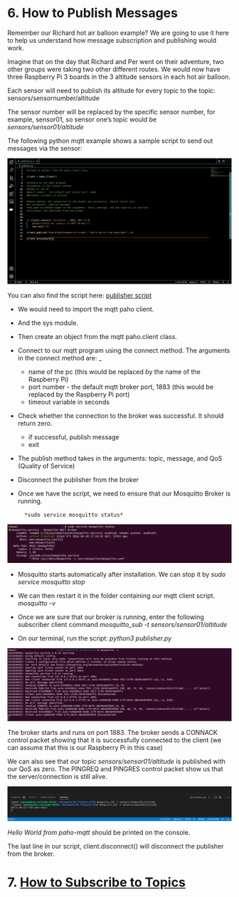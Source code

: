 # 6. How to Publish Messages

Remember our Richard hot air balloon example? We are going to use it here to help us understand how message subscription and publishing would work.

Imagine that on the day that Richard and Per went on their adventure, two other groups were taking two other different routes. We would now have three Raspberry Pi 3 boards in the 3 altitude sensors in each hot air balloon.

Each sensor will need to publish its altitude for every topic to the topic: sensors/sensornumber/altitude

The sensor number will be replaced by the specific sensor number, for example, sensor01, so sensor one’s topic would be *sensors/sensor01/altitude*

The following python mqtt example shows a sample script to send out messages via the sensor:

![publisher screenshot](/Eclipse_Paho/Publisher%20Screenshot.png)

You can also find the script here: [publisher script](/publisher.py) 


- We would need to import the mqtt paho client.

- And the sys module.

- Then create an object from the mqtt paho.client class.

- Connect to our mqtt program using the connect method. The arguments in the connect method are:
_
    - name of the pc (this would be replaced by the name of the Raspberry Pi)
    - port number - the default mqtt broker port, 1883 (this would be replaced by the Raspberry Pi port)
    - timeout variable in seconds

- Check whether the connection to the broker was successful. It should return zero.

    - if successful, publish message
    - exit

- The publish method takes in the arguments: topic, message, and QoS (Quality of Service)
- Disconnect the publisher from the broker

- Once we have the script, we need to ensure that our Mosquitto Broker is running. 

        *sudo service mosquitto status*

![mosquitto broker status](/Eclipse_Paho/broker%203.png)

- Mosquitto starts automatically after installation. We can stop it by 
        *sudo service  mosquitto stop*

- We can then restart it in the folder containing our mqtt client script.
        *mosquitto -v*

- Once we are sure that our broker is running, enter the following subscriber client command
        *mosquitto_sub -t sensors/sensor01/altitude*

- On our terminal, run the script:
        *python3 publisher.py*


![mosquitto broker restart](/Eclipse_Paho/publisher1.png)

The broker starts and runs on port 1883. The broker sends a CONNACK control packet showing that it is successfully connected to the client (we can assume that this is our Raspberry Pi in this case)

We can also see that our topic *sensors/sensor01/altitude* is published with our QoS as zero.
The PINGREQ and PINGRES control packet show us that the server/connection is still alive.

![run publisher script](/Eclipse_Paho/Hello%20World%20Publisher.png)

*Hello World from paho-mqtt* should be printed on the console. 

The last line in our script, client.disconnect() will disconnect the publisher from the broker.

# 7. [How to Subscribe to Topics](/Eclipse_Paho/07_how_to_subscribe_to_topics.md)








